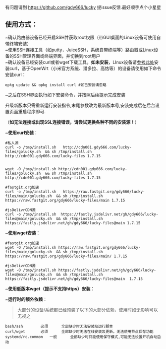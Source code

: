 有问题请到 https://github.com/gdy666/lucky 提issue反馈.最好顺手点个小星星

使用方式：
--
~确认路由器设备已经开启SSH并获取root权限（带GUI桌面的Linux设备可使用自带终端安装）<br>
~使用SSH连接工具（如putty，JuiceSSH，系统自带终端等）路由器或Linux设备的SSH管理界面或终端界面，并切换到root用户<br>
~确认设备已经安装curl或者wget下载工具。**如未安装**，LInux设备请[参考此处](https://www.howtoing.com/install-curl-in-linux)安装curl，基于OpenWrt（小米官方系统、潘多拉、高恪等）的设备请使用如下命令安装curl：<br>

```Shell
opkg update && opkg install curl #如已安装请忽略
```

~之后在SSH界面执行如下安装命令，并按照后续提示完成安装<br>

升级新版本只需重新运行安装指令,末尾参数改为最新版本号,安装完成后在后台设置页面重启程序即可.

（**如无法连接或出现SSL连接错误，请尝试更换各种不同的安装源！**）<br>

~**使用curl安装**：<br>

```Shell
#私人源
curl -o /tmp/install.sh   http://cdn001.gdy666.com/lucky-files/golucky.sh  && sh /tmp/install.sh http://cdn001.gdy666.com/lucky-files 1.7.15


wget -O /tmp/install.sh http://cdn001.gdy666.com/lucky-files/golucky.sh  && sh /tmp/install.sh http://cdn001.gdy666.com/lucky-files 1.7.15

```


```Shell
#fastgit.org加速
curl -o /tmp/install.sh   https://raw.fastgit.org/gdy666/lucky-files/main/golucky.sh  && sh /tmp/install.sh https://raw.fastgit.org/gdy666/lucky-files/main 1.7.15
```



```shell
#jsDelivrCDN源
curl -o /tmp/install.sh  https://fastly.jsdelivr.net/gh/gdy666/lucky-files@main/golucky.sh  && sh /tmp/install.sh https://fastly.jsdelivr.net/gh/gdy666/lucky-files@main 1.7.15
```



~**使用wget安装**：<br>

```shell
#fastgit.org加速
wget -O /tmp/install.sh https://raw.fastgit.org/gdy666/lucky-files/main/golucky.sh  && sh /tmp/install.sh https://raw.fastgit.org/gdy666/lucky-files/main/ 1.7.15
```


```shell
#jsDelivrCDN源
wget -O /tmp/install.sh https://fastly.jsdelivr.net/gh/gdy666/lucky-files@main/golucky.sh  && sh /tmp/install.sh https://fastly.jsdelivr.net/gh/gdy666/lucky-files@main  1.7.15
```



~**使用低版本wget（提示不支持https）安装**：<br>



~**运行时的额外依赖**：<br>

> 大部分的设备/系统都已经预装了以下的大部分依赖，使用时如无影响可以无视之

```Text
bash/ash		必须		全部缺少时无法安装及运行脚本
curl/wget		必须		全部缺少时无法在线安装及更新，无法使用节点保存功能
systemd/rc.common	一般		全部缺少时只能使用保守模式,可能无法设置开机自动启动